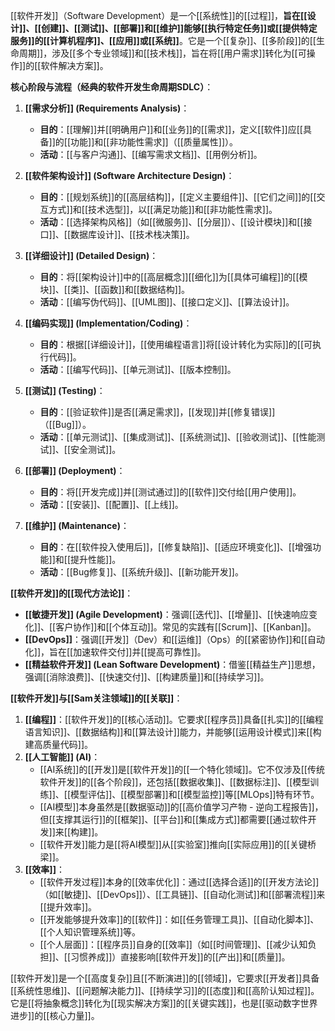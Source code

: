 [[软件开发]]（Software Development）是一个[[系统性]]的[[过程]]，**旨在[[设计]]、[[创建]]、[[测试]]、[[部署]]和[[维护]]能够[[执行特定任务]]或[[提供特定服务]]的[[计算机程序]]、[[应用]]或[[系统]]**。它是一个[[复杂]]、[[多阶段]]的[[生命周期]]，涉及[[多个专业领域]]和[[技术栈]]，旨在将[[用户需求]]转化为[[可操作]]的[[软件解决方案]]。

**核心阶段与流程（经典的软件开发生命周期SDLC）**：

1.  **[[需求分析]] (Requirements Analysis)**：
    *   **目的**：[[理解]]并[[明确用户]]和[[业务]]的[[需求]]，定义[[软件]]应[[具备]]的[[功能]]和[[非功能性需求]]（[[质量属性]]）。
    *   **活动**：[[与客户沟通]]、[[编写需求文档]]、[[用例分析]]。

2.  **[[软件架构设计]] (Software Architecture Design)**：
    *   **目的**：[[规划系统]]的[[高层结构]]，[[定义主要组件]]、[[它们之间]]的[[交互方式]]和[[技术选型]]，以[[满足功能]]和[[非功能性需求]]。
    *   **活动**：[[选择架构风格]]（如[[微服务]]、[[分层]]）、[[设计模块]]和[[接口]]、[[数据库设计]]、[[技术栈决策]]。

3.  **[[详细设计]] (Detailed Design)**：
    *   **目的**：将[[架构设计]]中的[[高层概念]][[细化]]为[[具体可编程]]的[[模块]]、[[类]]、[[函数]]和[[数据结构]]。
    *   **活动**：[[编写伪代码]]、[[UML图]]、[[接口定义]]、[[算法设计]]。

4.  **[[编码实现]] (Implementation/Coding)**：
    *   **目的**：根据[[详细设计]]，[[使用编程语言]]将[[设计转化为实际]]的[[可执行代码]]。
    *   **活动**：[[编写代码]]、[[单元测试]]、[[版本控制]]。

5.  **[[测试]] (Testing)**：
    *   **目的**：[[验证软件]]是否[[满足需求]]，[[发现]]并[[修复错误]]（[[Bug]]）。
    *   **活动**：[[单元测试]]、[[集成测试]]、[[系统测试]]、[[验收测试]]、[[性能测试]]、[[安全测试]]。

6.  **[[部署]] (Deployment)**：
    *   **目的**：将[[开发完成]]并[[测试通过]]的[[软件]]交付给[[用户使用]]。
    *   **活动**：[[安装]]、[[配置]]、[[上线]]。

7.  **[[维护]] (Maintenance)**：
    *   **目的**：在[[软件投入使用后]]，[[修复缺陷]]、[[适应环境变化]]、[[增强功能]]和[[提升性能]]。
    *   **活动**：[[Bug修复]]、[[系统升级]]、[[新功能开发]]。

**[[软件开发]]的[[现代方法论]]**：

*   **[[敏捷开发]] (Agile Development)**：强调[[迭代]]、[[增量]]、[[快速响应变化]]、[[客户协作]]和[[个体互动]]。常见的实践有[[Scrum]]、[[Kanban]]。
*   **[[DevOps]]**：强调[[开发]]（Dev）和[[运维]]（Ops）的[[紧密协作]]和[[自动化]]，旨在[[加速软件交付]]并[[提高可靠性]]。
*   **[[精益软件开发]] (Lean Software Development)**：借鉴[[精益生产]]思想，强调[[消除浪费]]、[[快速交付]]、[[构建质量]]和[[持续学习]]。

**[[软件开发]]与[[Sam关注领域]]的[[关联]]**：

1.  **[[编程]]**：[[软件开发]]的[[核心活动]]。它要求[[程序员]]具备[[扎实]]的[[编程语言知识]]、[[数据结构]]和[[算法设计]]能力，并能够[[运用设计模式]]来[[构建高质量代码]]。
2.  **[[人工智能]] (AI)**：
    *   [[AI系统]]的[[开发]]是[[软件开发]]的[[一个特化领域]]。它不仅涉及[[传统软件开发]]的[[各个阶段]]，还包括[[数据收集]]、[[数据标注]]、[[模型训练]]、[[模型评估]]、[[模型部署]]和[[模型监控]]等[[MLOps]]特有环节。
    *   [[AI模型]]本身虽然是[[数据驱动]]的[[高价值学习产物 - 逆向工程报告]]，但[[支撑其运行]]的[[框架]]、[[平台]]和[[集成方式]]都需要[[通过软件开发]]来[[构建]]。
    *   [[软件开发]]能力是[[将AI模型]]从[[实验室]]推向[[实际应用]]的[[关键桥梁]]。
3.  **[[效率]]**：
    *   [[软件开发过程]]本身的[[效率优化]]：通过[[选择合适]]的[[开发方法论]]（如[[敏捷]]、[[DevOps]]）、[[工具链]]、[[自动化测试]]和[[部署流程]]来[[提升效率]]。
    *   [[开发能够提升效率]]的[[软件]]：如[[任务管理工具]]、[[自动化脚本]]、[[个人知识管理系统]]等。
    *   [[个人层面]]：[[程序员]]自身的[[效率]]（如[[时间管理]]、[[减少认知负担]]、[[习惯养成]]）直接影响[[软件开发]]的[[产出]]和[[质量]]。

[[软件开发]]是一个[[高度复杂]]且[[不断演进]]的[[领域]]，它要求[[开发者]]具备[[系统性思维]]、[[问题解决能力]]、[[持续学习]]的[[态度]]和[[高阶认知过程]]。它是[[将抽象概念]]转化为[[现实解决方案]]的[[关键实践]]，也是[[驱动数字世界进步]]的[[核心力量]]。